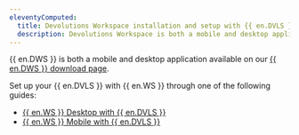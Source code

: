 ```yaml
---
eleventyComputed:
  title: Devolutions Workspace installation and setup with {{ en.DVLS }}
  description: Devolutions Workspace is both a mobile and desktop application available on our {{ en.DWS }} download page that can be used with {{ en.DVLS }}.
---
```

{{ en.DWS }} is both a mobile and desktop application available on our [{{ en.DWS }} download page](https://devolutions.net/workspace/).

Set up your {{ en.DVLS }} with {{ en.WS }} through one of the following guides:

* [{{ en.WS }} Desktop with {{ en.DVLS }}](/server/workspace/installation-setup/setup-desktop-devolutions-server/)
* [{{ en.WS }} Mobile with {{ en.DVLS }}](/server/workspace/installation-setup/setup-mobile-devolutions-server/)
